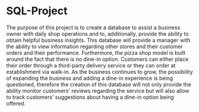 # SQL-Project
The purpose of this project is to create a database to assist a business owner with daily shop operations and to, additionally, provide the ability to obtain helpful business insights. This database will provide a manager with the ability to view information regarding other stores and their customer orders and their performance. Furthermore, the pizza shop model is built around the fact that there is no dine-in option. Customers can either place their order through a third-party delivery service or they can order at establishment via walk-in. As the business continues to grow, the possibility of expanding the business and adding a dine-in experience is being questioned, therefore the creation of this database will not only provide the ability monitor customers' reviews regarding the service but will also allow to track customers’ suggestions about having a dine-in option being offered.
